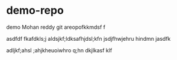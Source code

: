 # demo-repo
demo 
Mohan reddy 
git areopofkkmdsf f

asdfdf fkafdkls;j 
aldsjkf;ldksafhjdsl;kfn 
jsdjfhwjehru hindmn jasdfk



adljkf;ahsl ;ahjkheuoiwhro q;hn
dkjlkasf klf